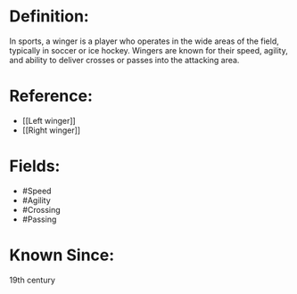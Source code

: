 

# Definition:
In sports, a winger is a player who operates in the wide areas of the field, typically in soccer or ice hockey. Wingers are known for their speed, agility, and ability to deliver crosses or passes into the attacking area.

# Reference:
- [[Left winger]]
- [[Right winger]]

# Fields: 
- #Speed
- #Agility
- #Crossing
- #Passing

# Known Since:
19th century

